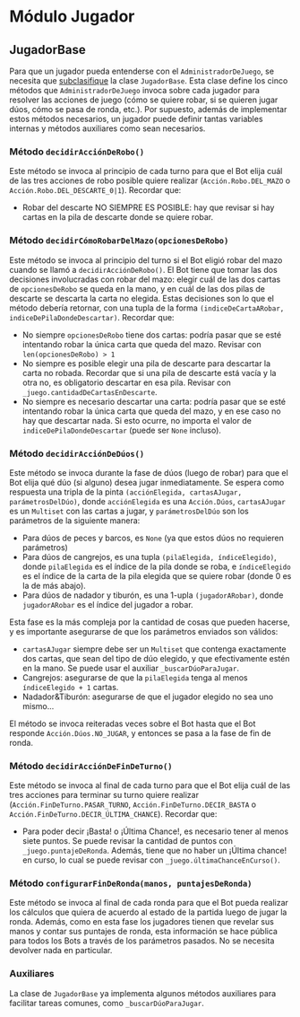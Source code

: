 # Módulo Jugador

## JugadorBase
Para que un jugador pueda entenderse con el `AdministradorDeJuego`, se necesita que [subclasifique](https://www.w3schools.com/python/python_inheritance.asp) la clase `JugadorBase`. Esta clase define los cinco métodos que `AdministradorDeJuego` invoca sobre cada jugador para resolver las acciones de juego (cómo se quiere robar, si se quieren jugar dúos, cómo se pasa de ronda, etc.). Por supuesto, además de implementar estos métodos necesarios, un jugador puede definir tantas variables internas y métodos auxiliares como sean necesarios.

### Método `decidirAcciónDeRobo()`

Este método se invoca al principio de cada turno para que el Bot elija cuál de las tres acciones de robo posible quiere realizar (`Acción.Robo.DEL_MAZO` o `Acción.Robo.DEL_DESCARTE_0|1`). Recordar que:
* Robar del descarte NO SIEMPRE ES POSIBLE: hay que revisar si hay cartas en la pila de descarte donde se quiere robar.

### Método `decidirCómoRobarDelMazo(opcionesDeRobo)`

Este método se invoca al principio del turno si el Bot eligió robar del mazo cuando se llamó a `decidirAcciónDeRobo()`. El Bot tiene que tomar las dos decisiones involucradas con robar del mazo: elegir cuál de las dos cartas de `opcionesDeRobo` se queda en la mano, y en cuál de las dos pilas de descarte se descarta la carta no elegida. Estas decisiones son lo que el método debería retornar, con una tupla de la forma `(indiceDeCartaARobar, indiceDePilaDondeDescartar)`. Recordar que:

* No siempre `opcionesDeRobo` tiene dos cartas: podría pasar que se esté intentando robar la única carta que queda del mazo. Revisar con `len(opcionesDeRobo) > 1`
* No siempre es posible elegir una pila de descarte para descartar la carta no robada. Recordar que si una pila de descarte está vacía y la otra no, es obligatorio descartar en esa pila. Revisar con `_juego.cantidadDeCartasEnDescarte`.
* No siempre es necesario descartar una carta: podría pasar que se esté intentando robar la única carta que queda del mazo, y en ese caso no hay que descartar nada. Si esto ocurre, no importa el valor de `indiceDePilaDondeDescartar` (puede ser `None` incluso).

### Método `decidirAcciónDeDúos()`

Este método se invoca durante la fase de dúos (luego de robar) para que el Bot elija qué dúo (si alguno) desea jugar inmediatamente. Se espera como respuesta una tripla de la pinta `(acciónElegida, cartasAJugar, parámetrosDelDúo)`, donde `acciónElegida` es una `Acción.Dúos`, `cartasAJugar` es un `Multiset` con las cartas a jugar, y `parámetrosDelDúo` son los parámetros de la siguiente manera:
* Para dúos de peces y barcos, es `None` (ya que estos dúos no requieren parámetros)
* Para dúos de cangrejos, es una tupla `(pilaElegida, índiceElegido)`, donde `pilaElegida` es el índice de la pila donde se roba, e `índiceElegido` es el índice de la carta de la pila elegida que se quiere robar (donde 0 es la de más abajo).
* Para dúos de nadador y tiburón, es una 1-upla `(jugadorARobar)`, donde `jugadorARobar` es el índice del jugador a robar.

Esta fase es la más compleja por la cantidad de cosas que pueden hacerse, y es importante asegurarse de que los parámetros enviados son válidos:

* `cartasAJugar` siempre debe ser un `Multiset` que contenga exactamente dos cartas, que sean del tipo de dúo elegido, y que efectivamente estén en la mano. Se puede usar el auxiliar `_buscarDúoParaJugar`.
* Cangrejos: asegurarse de que la `pilaElegida` tenga al menos `índiceElegido + 1` cartas.
* Nadador&Tiburón: asegurarse de que el jugador elegido no sea uno mismo...

El método se invoca reiteradas veces sobre el Bot hasta que el Bot responde `Acción.Dúos.NO_JUGAR`, y entonces se pasa a la fase de fin de ronda.

### Método `decidirAcciónDeFinDeTurno()`

Este método se invoca al final de cada turno para que el Bot elija cuál de las tres acciones para terminar su turno quiere realizar (`Acción.FinDeTurno.PASAR_TURNO`, `Acción.FinDeTurno.DECIR_BASTA` o `Acción.FinDeTurno.DECIR_ÚLTIMA_CHANCE`). Recordar que:
* Para poder decir ¡Basta! o ¡Última Chance!, es necesario tener al menos siete puntos. Se puede revisar la cantidad de puntos con `_juego.puntajeDeRonda`. Además, tiene que no haber un ¡Última chance! en curso, lo cual se puede revisar con `_juego.últimaChanceEnCurso()`.

### Método `configurarFinDeRonda(manos, puntajesDeRonda)`

Este método se invoca al final de cada ronda para que el Bot pueda realizar los cálculos que quiera de acuerdo al estado de la partida luego de jugar la ronda. Además, como en esta fase los jugadores tienen que revelar sus manos y contar sus puntajes de ronda, esta información se hace pública para todos los Bots a través de los parámetros pasados. No se necesita devolver nada en particular.

### Auxiliares

La clase de `JugadorBase` ya implementa algunos métodos auxiliares para facilitar tareas comunes, como `_buscarDúoParaJugar`.